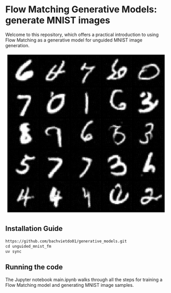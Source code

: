 # Flow Matching Generative Models: generate MNIST images

Welcome to this repository, which offers a practical introduction to using Flow Matching as a generative model for unguided MNIST image generation.

![unguided_fm_mnist](https://github.com/bachvietdo01/generative_models/blob/main/unguided_mnist_fm/asset/unguide_fminst_sample.png?raw=true)

## Installation Guide


```
https://github.com/bachvietdo01/generative_models.git
cd unguided_mnist_fm
uv sync
```


## Running the code

The Jupyter notebook main.ipynb walks through all the steps for training a Flow Matching model and generating MNIST image samples.

